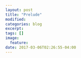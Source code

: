 ```yaml
---
layout: post
title: "Prelude"
modified:
categories: blog
excerpt:
tags: []
image:
  feature:
date: 2017-03-06T02:26:55-04:00
---
```


